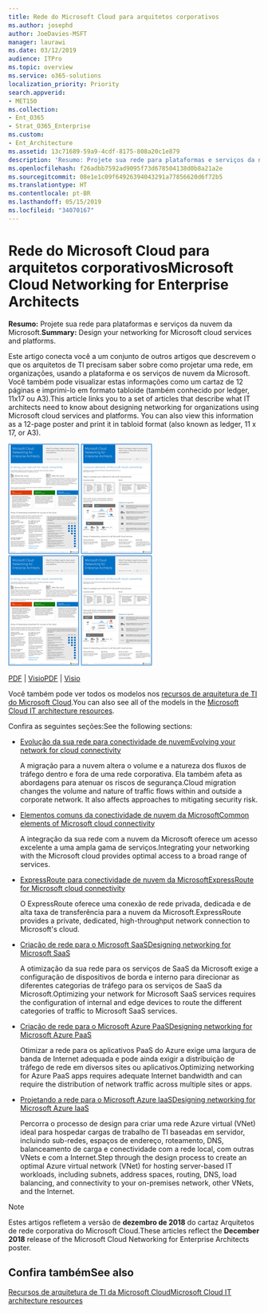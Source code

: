 ```yaml
---
title: Rede do Microsoft Cloud para arquitetos corporativos
ms.author: josephd
author: JoeDavies-MSFT
manager: laurawi
ms.date: 03/12/2019
audience: ITPro
ms.topic: overview
ms.service: o365-solutions
localization_priority: Priority
search.appverid:
- MET150
ms.collection:
- Ent_O365
- Strat_O365_Enterprise
ms.custom:
- Ent_Architecture
ms.assetid: 13c71689-59a9-4cdf-8175-808a20c1e879
description: 'Resumo: Projete sua rede para plataformas e serviços da nuvem da Microsoft.'
ms.openlocfilehash: f26adbb7592ad9095f73d678504138d0b8a21a2e
ms.sourcegitcommit: 08e1e1c09f64926394043291a77856620d6f72b5
ms.translationtype: HT
ms.contentlocale: pt-BR
ms.lasthandoff: 05/15/2019
ms.locfileid: "34070167"
---
```

# <a name="microsoft-cloud-networking-for-enterprise-architects"></a><span data-ttu-id="a9fab-103">Rede do Microsoft Cloud para arquitetos corporativos</span><span class="sxs-lookup"><span data-stu-id="a9fab-103">Microsoft Cloud Networking for Enterprise Architects</span></span>

 <span data-ttu-id="a9fab-104">**Resumo:** Projete sua rede para plataformas e serviços da nuvem da Microsoft.</span><span class="sxs-lookup"><span data-stu-id="a9fab-104">**Summary:** Design your networking for Microsoft cloud services and platforms.</span></span>
  
<span data-ttu-id="a9fab-p101">Este artigo conecta você a um conjunto de outros artigos que descrevem o que os arquitetos de TI precisam saber sobre como projetar uma rede, em organizações, usando a plataforma e os serviços de nuvem da Microsoft. Você também pode visualizar estas informações como um cartaz de 12 páginas e imprimi-lo em formato tabloide (também conhecido por ledger, 11x17 ou A3).</span><span class="sxs-lookup"><span data-stu-id="a9fab-p101">This article links you to a set of articles that describe what IT architects need to know about designing networking for organizations using Microsoft cloud services and platforms. You can also view this information as a 12-page poster and print it in tabloid format (also known as ledger, 11 x 17, or A3).</span></span>
  
<span data-ttu-id="a9fab-107">[![Imagem em miniatura do modelo de sistema de rede em nuvem da Microsoft](media/95e8ab6a-b4d0-4836-acc1-b0b77ebf46e6.png)  
](https://go.microsoft.com/fwlink/p/?linkid=842073)</span><span class="sxs-lookup"><span data-stu-id="a9fab-107">[![Thumb image for Microsoft cloud networking model](media/95e8ab6a-b4d0-4836-acc1-b0b77ebf46e6.png)  
](https://go.microsoft.com/fwlink/p/?linkid=842073)</span></span>
  
<span data-ttu-id="a9fab-108">[PDF](https://go.microsoft.com/fwlink/p/?linkid=842073) | [Visio](https://go.microsoft.com/fwlink/p/?linkid=842074)</span><span class="sxs-lookup"><span data-stu-id="a9fab-108">[PDF](https://go.microsoft.com/fwlink/p/?linkid=842073) | [Visio](https://go.microsoft.com/fwlink/p/?linkid=842074)</span></span>
  
<span data-ttu-id="a9fab-109">Você também pode ver todos os modelos nos [recursos de arquitetura de TI do Microsoft Cloud](microsoft-cloud-it-architecture-resources.md).</span><span class="sxs-lookup"><span data-stu-id="a9fab-109">You can also see all of the models in the [Microsoft Cloud IT architecture resources](microsoft-cloud-it-architecture-resources.md).</span></span>
  
<span data-ttu-id="a9fab-110">Confira as seguintes seções:</span><span class="sxs-lookup"><span data-stu-id="a9fab-110">See the following sections:</span></span>
  
- [<span data-ttu-id="a9fab-111">Evolução da sua rede para conectividade de nuvem</span><span class="sxs-lookup"><span data-stu-id="a9fab-111">Evolving your network for cloud connectivity</span></span>](evolving-your-network-for-cloud-connectivity.md)
    
    <span data-ttu-id="a9fab-p102">A migração para a nuvem altera o volume e a natureza dos fluxos de tráfego dentro e fora de uma rede corporativa. Ela também afeta as abordagens para atenuar os riscos de segurança.</span><span class="sxs-lookup"><span data-stu-id="a9fab-p102">Cloud migration changes the volume and nature of traffic flows within and outside a corporate network. It also affects approaches to mitigating security risk.</span></span>
    
- [<span data-ttu-id="a9fab-114">Elementos comuns da conectividade de nuvem da Microsoft</span><span class="sxs-lookup"><span data-stu-id="a9fab-114">Common elements of Microsoft cloud connectivity</span></span>](common-elements-of-microsoft-cloud-connectivity.md)
    
    <span data-ttu-id="a9fab-115">A integração da sua rede com a nuvem da Microsoft oferece um acesso excelente a uma ampla gama de serviços.</span><span class="sxs-lookup"><span data-stu-id="a9fab-115">Integrating your networking with the Microsoft cloud provides optimal access to a broad range of services.</span></span>
    
- [<span data-ttu-id="a9fab-116">ExpressRoute para conectividade de nuvem da Microsoft</span><span class="sxs-lookup"><span data-stu-id="a9fab-116">ExpressRoute for Microsoft cloud connectivity</span></span>](expressroute-for-microsoft-cloud-connectivity.md)
    
    <span data-ttu-id="a9fab-117">O ExpressRoute oferece uma conexão de rede privada, dedicada e de alta taxa de transferência para a nuvem da Microsoft.</span><span class="sxs-lookup"><span data-stu-id="a9fab-117">ExpressRoute provides a private, dedicated, high-throughput network connection to Microsoft's cloud.</span></span>
    
- [<span data-ttu-id="a9fab-118">Criação de rede para o Microsoft SaaS</span><span class="sxs-lookup"><span data-stu-id="a9fab-118">Designing networking for Microsoft SaaS</span></span>](designing-networking-for-microsoft-saas.md)
    
    <span data-ttu-id="a9fab-119">A otimização da sua rede para os serviços de SaaS da Microsoft exige a configuração de dispositivos de borda e interno para direcionar as diferentes categorias de tráfego para os serviços de SaaS da Microsoft.</span><span class="sxs-lookup"><span data-stu-id="a9fab-119">Optimizing your network for Microsoft SaaS services requires the configuration of internal and edge devices to route the different categories of traffic to Microsoft SaaS services.</span></span>
    
- [<span data-ttu-id="a9fab-120">Criação de rede para o Microsoft Azure PaaS</span><span class="sxs-lookup"><span data-stu-id="a9fab-120">Designing networking for Microsoft Azure PaaS</span></span>](designing-networking-for-microsoft-azure-paas.md)
    
    <span data-ttu-id="a9fab-121">Otimizar a rede para os aplicativos PaaS do Azure exige uma largura de banda de Internet adequada e pode ainda exigir a distribuição de tráfego de rede em diversos sites ou aplicativos.</span><span class="sxs-lookup"><span data-stu-id="a9fab-121">Optimizing networking for Azure PaaS apps requires adequate Internet bandwidth and can require the distribution of network traffic across multiple sites or apps.</span></span>
    
- [<span data-ttu-id="a9fab-122">Projetando a rede para o Microsoft Azure IaaS</span><span class="sxs-lookup"><span data-stu-id="a9fab-122">Designing networking for Microsoft Azure IaaS</span></span>](designing-networking-for-microsoft-azure-iaas.md)
    
    <span data-ttu-id="a9fab-123">Percorra o processo de design para criar uma rede Azure virtual (VNet) ideal para hospedar cargas de trabalho de TI baseadas em servidor, incluindo sub-redes, espaços de endereço, roteamento, DNS, balanceamento de carga e conectividade com a rede local, com outras VNets e com a Internet.</span><span class="sxs-lookup"><span data-stu-id="a9fab-123">Step through the design process to create an optimal Azure virtual network (VNet) for hosting server-based IT workloads, including subnets, address spaces, routing, DNS, load balancing, and connectivity to your on-premises network, other VNets, and the Internet.</span></span>
    
> [!NOTE]
> <span data-ttu-id="a9fab-124">Estes artigos refletem a versão de **dezembro de 2018** do cartaz Arquitetos de rede corporativa do Microsoft Cloud.</span><span class="sxs-lookup"><span data-stu-id="a9fab-124">These articles reflect the **December 2018** release of the Microsoft Cloud Networking for Enterprise Architects poster.</span></span>
  
## <a name="see-also"></a><span data-ttu-id="a9fab-125">Confira também</span><span class="sxs-lookup"><span data-stu-id="a9fab-125">See also</span></span>

[<span data-ttu-id="a9fab-126">Recursos de arquitetura de TI da Microsoft Cloud</span><span class="sxs-lookup"><span data-stu-id="a9fab-126">Microsoft Cloud IT architecture resources</span></span>](microsoft-cloud-it-architecture-resources.md)

